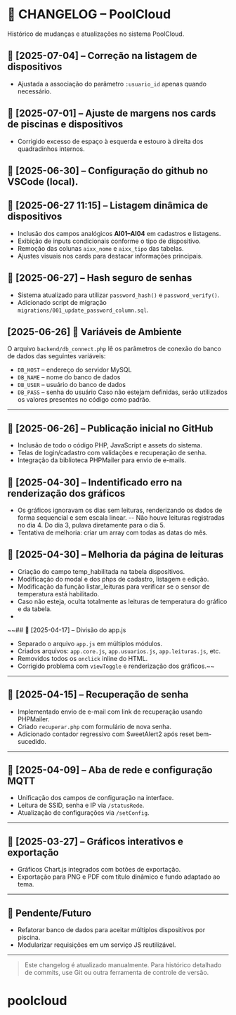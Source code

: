 # 📝 CHANGELOG – PoolCloud

Histórico de mudanças e atualizações no sistema PoolCloud.

## 📅 [2025-07-04] – Correção na listagem de dispositivos
- Ajustada a associação do parâmetro `:usuario_id` apenas quando necessário.

## 📅 [2025-07-01] – Ajuste de margens nos cards de piscinas e dispositivos
- Corrigido excesso de espaço à esquerda e estouro à direita dos quadradinhos internos.

## 📅 [2025-06-30] – Configuração do github no VSCode (local).

## 📅 [2025-06-27 11:15] – Listagem dinâmica de dispositivos
- Inclusão dos campos analógicos **AI01–AI04** em cadastros e listagens.
- Exibição de inputs condicionais conforme o tipo de dispositivo.
- Remoção das colunas `aixx_nome` e `aixx_tipo` das tabelas.
- Ajustes visuais nos cards para destacar informações principais.

## 📅 [2025-06-27] – Hash seguro de senhas
- Sistema atualizado para utilizar `password_hash()` e `password_verify()`.
- Adicionado script de migração `migrations/001_update_password_column.sql`.

## [2025-06-26] 🔑 Variáveis de Ambiente
O arquivo `backend/db_connect.php` lê os parâmetros de conexão do banco de dados das seguintes variáveis:

- `DB_HOST` – endereço do servidor MySQL
- `DB_NAME` – nome do banco de dados
- `DB_USER` – usuário do banco de dados
- `DB_PASS` – senha do usuário
Caso não estejam definidas, serão utilizados os valores presentes no código como padrão.

---
## 📅 [2025-06-26] – Publicação inicial no GitHub
- Inclusão de todo o código PHP, JavaScript e assets do sistema.
- Telas de login/cadastro com validações e recuperação de senha.
- Integração da biblioteca PHPMailer para envio de e-mails.

## 📅 [2025-04-30] – Indentificado erro na renderização dos gráficos
- Os gráficos ignoravam os dias sem leituras, renderizando os dados de forma sequencial e sem escala linear.
    -- Não houve leituras registradas no dia 4. Do dia 3, pulava diretamente para o dia 5.
- Tentativa de melhoria: criar um array com todas as datas do mês.

## 📅 [2025-04-30] – Melhoria da página de leituras
- Criação do campo temp_habilitada na tabela dispositivos. 
- Modificação do modal e dos phps de cadastro, listagem e edição. 
- Modificação da função listar_leituras para verificar se o sensor de temperatura está habilitado.
- Caso não esteja, oculta totalmente as leituras de temperatura do gráfico e da tabela.
- 

~~## 📅 [2025-04-17] – Divisão do app.js
- Separado o arquivo `app.js` em múltiplos módulos.
- Criados arquivos: `app.core.js`, `app.usuarios.js`, `app.leituras.js`, etc.
- Removidos todos os `onclick` inline do HTML.
- Corrigido problema com `viewToggle` e renderização dos gráficos.~~

---

## 📅 [2025-04-15] – Recuperação de senha
- Implementado envio de e-mail com link de recuperação usando PHPMailer.
- Criado `recuperar.php` com formulário de nova senha.
- Adicionado contador regressivo com SweetAlert2 após reset bem-sucedido.

---

## 📅 [2025-04-09] – Aba de rede e configuração MQTT
- Unificação dos campos de configuração na interface.
- Leitura de SSID, senha e IP via `/statusRede`.
- Atualização de configurações via `/setConfig`.

---

## 📅 [2025-03-27] – Gráficos interativos e exportação
- Gráficos Chart.js integrados com botões de exportação.
- Exportação para PNG e PDF com título dinâmico e fundo adaptado ao tema.

---

## 🔧 Pendente/Futuro
- Refatorar banco de dados para aceitar múltiplos dispositivos por piscina.
- Modularizar requisições em um serviço JS reutilizável.

---

> Este changelog é atualizado manualmente. Para histórico detalhado de commits, use Git ou outra ferramenta de controle de versão.
# poolcloud
